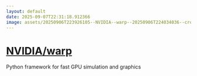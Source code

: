 ```yaml
---
layout: default
date: 2025-09-07T22:31:18.912366
image: assets/20250906T223926105--NVIDIA--warp--20250906T224034036--cropped.png
---
```


# [NVIDIA/warp](https://github.com/NVIDIA/warp)

Python framework for fast GPU simulation and graphics
